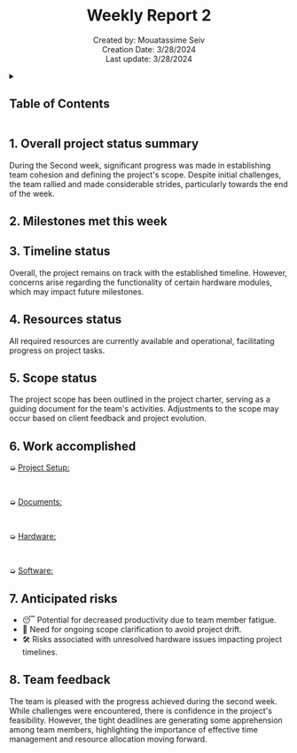<h1 align="center">Weekly Report 2</h1>

<p align="center">
Created by: Mouatassime Seiv <br> Creation Date: 3/28/2024 <br> Last update: 3/28/2024
</p>

<details>
<summary>

## Table of Contents

</summary>

- [Table of Contents](#table-of-contents)
- [1. Overall project status summary](#1-overall-project-status-summary)
- [2. Milestones met this week](#2-milestones-met-this-week)
- [3. Timeline status](#3-timeline-status)
- [4. Resources status](#4-resources-status)
- [5. Scope status](#5-scope-status)
- [6. Work accomplished](#6-work-accomplished)
- [7. Anticipated risks](#7-anticipated-risks)
- [8. Team feedback](#8-team-feedback)

</details>

## 1. Overall project status summary

During the Second week, significant progress was made in establishing team cohesion and defining the project's scope. Despite initial challenges, the team rallied and made considerable strides, particularly towards the end of the week.

## 2. Milestones met this week


## 3. Timeline status

Overall, the project remains on track with the established timeline. However, concerns arise regarding the functionality of certain hardware modules, which may impact future milestones.

## 4. Resources status

All required resources are currently available and operational, facilitating progress on project tasks.

## 5. Scope status

The project scope has been outlined in the project charter, serving as a guiding document for the team's activities. Adjustments to the scope may occur based on client feedback and project evolution.

## 6. Work accomplished

➭ <ins>Project Setup:</ins>



<br>

➭ <ins>Documents:</ins>


<br>

➭ <ins>Hardware:</ins>


<br>

➭ <ins>Software:</ins>



## 7. Anticipated risks

- 😴 Potential for decreased productivity due to team member fatigue.
- 🎯 Need for ongoing scope clarification to avoid project drift.
- 🛠️ Risks associated with unresolved hardware issues impacting project timelines.

## 8. Team feedback

The team is pleased with the progress achieved during the second week. While challenges were encountered, there is confidence in the project's feasibility. However, the tight deadlines are generating some apprehension among team members, highlighting the importance of effective time management and resource allocation moving forward.
